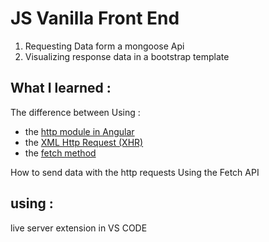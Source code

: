 # JS Vanilla Front End
1. Requesting Data form a mongoose Api
2. Visualizing response data in a bootstrap template


## What I learned :
The difference between Using :
- the [http module in Angular](https://angular.io/api/http/HttpModule) 
- the [XML Http Request (XHR)](https://developer.mozilla.org/en-US/docs/Web/API/XMLHttpRequest/Using_XMLHttpRequest)
- the [fetch method](https://developer.mozilla.org/en-US/docs/Web/API/Fetch_API/Using_Fetch)


How to send data with the http requests Using the Fetch API

## using : 
live server extension in VS CODE
